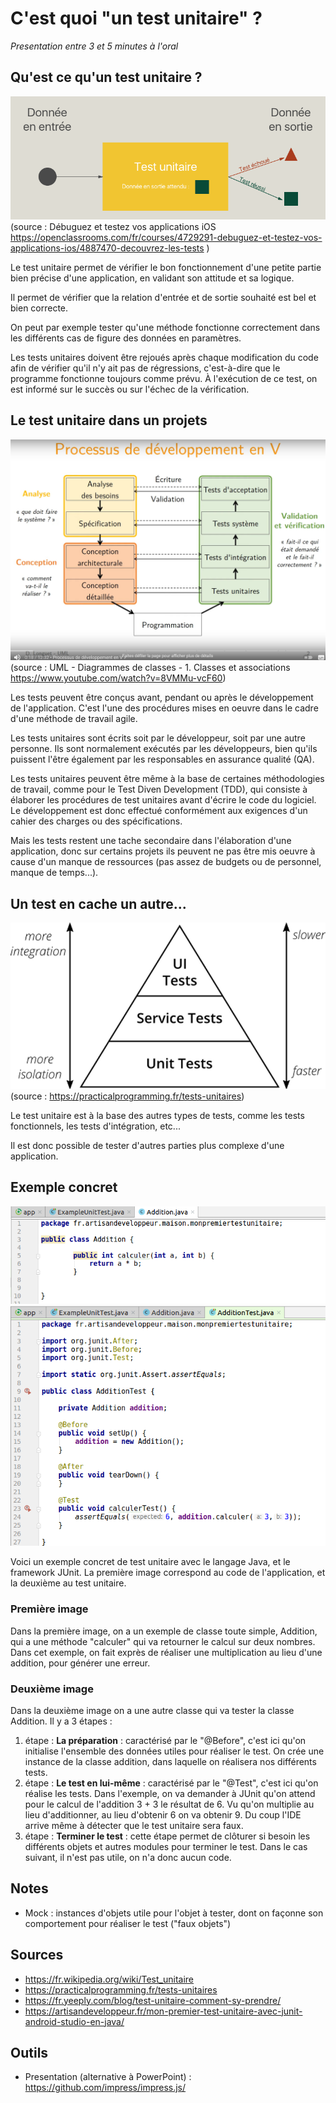 C'est quoi "un test unitaire" ?
=========================

*Presentation entre 3 et 5 minutes à l'oral*

## Qu'est ce qu'un test unitaire ?

![Qu'est ce qu'un test unitaire](../img/qu_est_ce_test_unitaire.png)
(source : Débuguez et testez vos applications iOS https://openclassrooms.com/fr/courses/4729291-debuguez-et-testez-vos-applications-ios/4887470-decouvrez-les-tests )

Le test unitaire permet de vérifier le bon fonctionnement d'une petite partie bien précise d'une application, en validant son attitude et sa logique.

Il permet de vérifier que la relation d'entrée et de sortie souhaité est bel et bien correcte. 

On peut par exemple tester qu'une méthode fonctionne correctement dans les différents cas de figure des données en paramètres.

Les tests unitaires doivent être rejoués après chaque modification du code afin de vérifier qu'il n'y ait pas de régressions, c'est-à-dire que le programme fonctionne toujours comme prévu. À l'exécution de ce test, on est informé sur le succès ou sur l'échec de la vérification.

## Le test unitaire dans un projets

![Processus de développement](../img/test_unitaires_poo.png) (source : UML - Diagrammes de classes - 1. Classes et associations https://www.youtube.com/watch?v=8VMMu-vcF60)

Les tests peuvent être conçus avant, pendant ou après le développement de l'application. C'est l'une des procédures mises en oeuvre dans le cadre d'une méthode de travail agile.

Les tests unitaires sont écrits soit par le développeur, soit par une autre personne. Ils sont normalement exécutés par les développeurs, bien qu'ils puissent l'être également par les responsables en assurance qualité (QA).

Les tests unitaires peuvent être même à la base de certaines méthodologies de travail, comme pour le Test Diven Development (TDD), qui consiste à élaborer les procédures de test unitaires avant d'écrire le code du logiciel. Le développement est donc effectué conformément aux exigences d'un cahier des charges ou des spécifications.

Mais les tests restent une tache secondaire dans l'élaboration d'une application, donc sur certains projets ils peuvent ne pas être mis oeuvre à cause d'un manque de ressources (pas assez de budgets ou de personnel, manque de temps...).

## Un test en cache un autre...

![Pyramide des tests](../img/pyramide_de_tests.png) (source : https://practicalprogramming.fr/tests-unitaires)

Le test unitaire est à la base des autres types de tests, comme les tests fonctionnels, les tests d'intégration, etc...

Il est donc possible de tester d'autres parties plus complexe d'une application.

## Exemple concret


![Le code Java à tester](../img/example_pratique_test_unitaire_java_1.png)
![Un test unitaire sur le code java ci-dessus](../img/example_pratique_test_unitaire_java_2.png)

Voici un exemple concret de test unitaire avec le langage Java, et le framework JUnit. La première image correspond au code de l'application, et la deuxième au test unitaire.

### Première image
Dans la première image, on a un exemple de classe toute simple, Addition, qui a une méthode "calculer" qui va retourner le calcul sur deux nombres. Dans cet exemple, on fait exprès de réaliser une multiplication au lieu d'une addition, pour générer une erreur.

### Deuxième image
Dans la deuxième image on a une autre classe qui va tester la classe Addition.
Il y a 3 étapes :
1. étape : **La préparation** : caractérisé par le "@Before", c'est ici qu'on initialise l'ensemble des données utiles pour réaliser le test. On crée une instance de la classe addition, dans laquelle on réalisera nos différents tests.
2. étape : **Le test en lui-même** : caractérisé par le "@Test", c'est ici qu'on réalise les tests. Dans l'exemple, on va demander à JUnit qu'on attend pour le calcul de l'addition 3 + 3 le résultat de 6. Vu qu'on multiplie au lieu d'additionner, au lieu d'obtenir 6 on va obtenir 9. Du coup l'IDE arrive même à détecter que le test unitaire sera faux.
3. étape : **Terminer le test** : cette étape permet de clôturer si besoin les différents objets et autres modules pour terminer le test. Dans le cas suivant, il n'est pas utile, on n'a donc aucun code.

## Notes
- Mock : instances d'objets utile pour l'objet à tester, dont on façonne son comportement pour réaliser le test ("faux objets")

## Sources
- https://fr.wikipedia.org/wiki/Test_unitaire
- https://practicalprogramming.fr/tests-unitaires
- https://fr.yeeply.com/blog/test-unitaire-comment-sy-prendre/
- https://artisandeveloppeur.fr/mon-premier-test-unitaire-avec-junit-android-studio-en-java/

## Outils
- Presentation (alternative à PowerPoint) : https://github.com/impress/impress.js/
